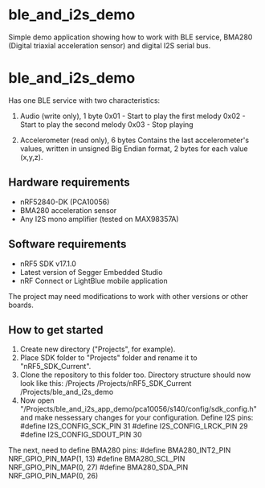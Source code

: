 # ble_and_i2s_demo
Simple demo application showing how to work with BLE service, BMA280 (Digital triaxial acceleration sensor) and digital I2S serial bus.

ble_and_i2s_demo
================
Has one BLE service with two characteristics:
1. Audio (write only), 1 byte
0x01 - Start to play the first melody
0x02 - Start to play the second melody
0x03 - Stop playing

2. Accelerometer (read only), 6 bytes
Contains the last accelerometer's values, written in unsigned Big Endian format, 2 bytes for each value (x,y,z).

Hardware requirements
---------------------
- nRF52840-DK (PCA10056)
- BMA280 acceleration sensor
- Any I2S mono amplifier (tested on MAX98357A)

Software requirements
---------------------
- nRF5 SDK v17.1.0
- Latest version of Segger Embedded Studio
- nRF Connect or LightBlue mobile application

The project may need modifications to work with other versions or other boards.

How to get started
------------------
1. Create new directory ("Projects", for example).
2. Place SDK folder to "Projects" folder and rename it to "nRF5_SDK_Current".
3. Clone the repository to this folder too. Directory structure should now look like this: 
/Projects
/Projects/nRF5_SDK_Current
/Projects/ble_and_i2s_demo
4. Now open "/Projects/ble_and_i2s_app_demo/pca10056/s140/config/sdk_config.h" and make nessessary changes for your configuration.
Define I2S pins:
#define I2S_CONFIG_SCK_PIN 31
#define I2S_CONFIG_LRCK_PIN 29
#define I2S_CONFIG_SDOUT_PIN 30

The next, need to define BMA280 pins:
#define BMA280_INT2_PIN  NRF_GPIO_PIN_MAP(1, 13)
#define BMA280_SCL_PIN  NRF_GPIO_PIN_MAP(0, 27)
#define BMA280_SDA_PIN  NRF_GPIO_PIN_MAP(0, 26)
